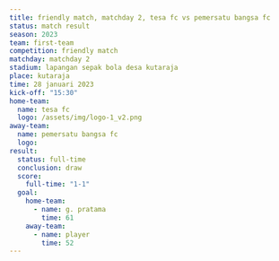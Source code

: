 ```yaml
---
title: friendly match, matchday 2, tesa fc vs pemersatu bangsa fc
status: match result
season: 2023
team: first-team
competition: friendly match
matchday: matchday 2
stadium: lapangan sepak bola desa kutaraja
place: kutaraja
time: 28 januari 2023
kick-off: "15:30"
home-team:
  name: tesa fc
  logo: /assets/img/logo-1_v2.png
away-team:
  name: pemersatu bangsa fc
  logo: 
result:
  status: full-time
  conclusion: draw
  score:
    full-time: "1-1"
  goal:
    home-team:
      - name: g. pratama
        time: 61
    away-team:
      - name: player
        time: 52
---
```

